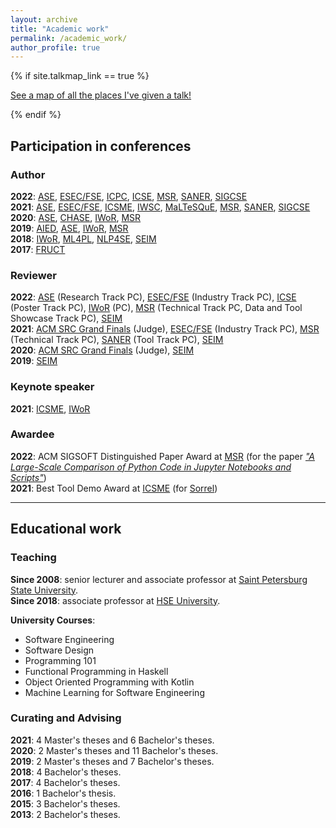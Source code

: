 ```yaml
---
layout: archive
title: "Academic work"
permalink: /academic_work/
author_profile: true
---
```


{% if site.talkmap_link == true %}

<p style="text-decoration:underline;"><a href="/talkmap.html">See a map of all the places I've given a talk!</a></p>

{% endif %}

<h2>Participation in conferences</h2>

<h3>Author</h3>

<b>2022</b>: <a href="https://conf.researchr.org/home/ase-2022">ASE</a>, <a href="https://2022.esec-fse.org/">ESEC/FSE</a>, <a href="https://conf.researchr.org/home/icpc-2022">ICPC</a>, <a href="https://conf.researchr.org/home/icse-2022">ICSE</a>, <a href="https://conf.researchr.org/home/msr-2022">MSR</a>, <a href="https://saner2022.uom.gr/">SANER</a>, <a href="https://sigcse2022.sigcse.org/">SIGCSE</a><br>
<b>2021</b>: <a href="https://conf.researchr.org/home/ase-2021">ASE</a>, <a href="https://2021.esec-fse.org/">ESEC/FSE</a>, <a href="https://icsme2021.github.io/">ICSME</a>, <a href="https://iwsc2021.github.io/index.html">IWSC</a>, <a href="https://maltesque2021.github.io/submission.html">MaLTeSQuE</a>, <a href="https://2021.msrconf.org/">MSR</a>, <a href="https://saner2021.shidler.hawaii.edu/">SANER</a>, <a href="https://sigcse2021.sigcse.org/">SIGCSE</a><br>
<b>2020</b>: <a href="https://conf.researchr.org/home/ase-2020">ASE</a>, <a href="https://conferences.computer.org/chase2020/">CHASE</a>, <a href="https://conf.researchr.org/track/icse-2020/icse-2020-Workshops">IWoR</a>, <a href="https://2020.msrconf.org/">MSR</a><br>
<b>2019</b>: <a href="https://www.springer.com/gp/book/9783030232030">AIED</a>, <a href="https://2019.ase-conferences.org/">ASE</a>, <a href="https://iwor.github.io/iwor2019/">IWoR</a>, <a href="https://conf.researchr.org/home/msr-2019">MSR</a><br>
<b>2018</b>: <a href="https://iwor.github.io/iwor2018/">IWoR</a>, <a href="https://conf.researchr.org/track/ML4PL-2018/ML4PL-2018-papers">ML4PL</a>, <a href="https://nl4se2018.github.io/">NLP4SE</a>, <a href="https://seim-conf.org/en/archive/2018/">SEIM</a><br>
<b>2017</b>: <a href="https://www.fruct.org/conference17">FRUCT</a>

<h3>Reviewer</h3>

<b>2022</b>: <a href="https://conf.researchr.org/track/ase-2022/ase-2022-research-papers">ASE</a>  (Research Track PC), <a href="https://2022.esec-fse.org/track/fse-2022-industry">ESEC/FSE</a> (Industry Track PC), <a href="https://conf.researchr.org/track/icse-2022/icse-2022-posters">ICSE</a> (Poster Track PC), <a href="https://iwor.github.io/iwor2022/">IWoR</a> (PC), <a href="https://conf.researchr.org/track/msr-2022/msr-2022-technical-papers">MSR</a> (Technical Track PC, Data and Tool Showcase Track PC), <a href="https://seim-conf.org/en/">SEIM</a><br>
<b>2021</b>: <a href="https://src.acm.org/candidates/2021">ACM SRC Grand Finals</a> (Judge), <a href="https://2021.esec-fse.org/track/fse-2021-industry">ESEC/FSE</a> (Industry Track PC), <a href="https://2021.msrconf.org/track/msr-2021-technical-papers">MSR</a> (Technical Track PC), <a href="https://saner2021.shidler.hawaii.edu/tooltrack">SANER</a> (Tool Track PC), <a href="https://seim-conf.org/en/archive/2021/">SEIM</a><br>
<b>2020</b>: <a href="https://src.acm.org/candidates/2020">ACM SRC Grand Finals</a> (Judge), <a href="https://seim-conf.org/en/archive/2020/">SEIM</a><br>
<b>2019</b>: <a href="https://seim-conf.org/en/archive/2019/">SEIM</a>

<h3>Keynote speaker</h3>

<b>2021</b>: <a href="https://icsme2021.github.io/program/Keynotes.html">ICSME</a>, <a href="https://iwor.github.io/iwor2021/keynote.html">IWoR</a>

<h3>Awardee</h3>
<b>2022</b>: ACM SIGSOFT Distinguished Paper Award at <a href="https://conf.researchr.org/home/msr-2022">MSR</a> (for the paper <i><a href="https://areyde.com/publication/2022-05-23-jupyter-analysis">"A Large-Scale Comparison of Python Code in Jupyter Notebooks and Scripts"</a></i>)<br>
<b>2021</b>: Best Tool Demo Award at <a href="https://icsme2021.github.io/">ICSME</a> (for <a href="https://areyde.com/tool/sorrel">Sorrel</a>)<br>

<hr color="#888888" size="4" noshade>

<h2>Educational work</h2>

<h3>Teaching</h3>

<b>Since 2008</b>: senior lecturer and associate professor at <a href="https://english.spbu.ru/">Saint Petersburg State University</a>.<br>
<b>Since 2018</b>: associate professor at <a href="https://www.hse.ru/en/">HSE University</a>.

<b>University Courses</b>:
<ul>
<li>Software Engineering</li>
<li>Software Design</li>
<li>Programming 101</li>
<li>Functional Programming in Haskell</li>
<li>Object Oriented Programming with Kotlin</li>
<li>Machine Learning for Software Engineering</li>
</ul>

<h3>Curating and Advising</h3>
<b>2021</b>: 4 Master's theses and 6 Bachelor's theses.<br>
<b>2020</b>: 2 Master's theses and 11 Bachelor's theses.<br>
<b>2019</b>: 2 Master's theses and 7 Bachelor's theses.<br>
<b>2018</b>: 4 Bachelor's theses.<br>
<b>2017</b>: 4 Bachelor's theses.<br>
<b>2016</b>: 1 Bachelor's thesis.<br>
<b>2015</b>: 3 Bachelor's theses.<br>
<b>2013</b>: 2 Bachelor's theses.<br>
